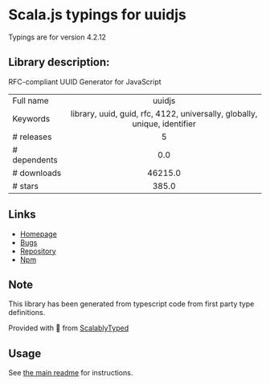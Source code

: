 
# Scala.js typings for uuidjs

Typings are for version 4.2.12

## Library description:
RFC-compliant UUID Generator for JavaScript

|                    |                 |
| ------------------ | :-------------: |
| Full name          | uuidjs |
| Keywords           | library, uuid, guid, rfc, 4122, universally, globally, unique, identifier |
| # releases         | 5 |
| # dependents       | 0.0 |
| # downloads        | 46215.0 |
| # stars            | 385.0 |

## Links
- [Homepage](https://github.com/LiosK/UUID.js)
- [Bugs](https://github.com/LiosK/UUID.js/issues)
- [Repository](https://github.com/LiosK/UUID.js)
- [Npm](https://www.npmjs.com/package/uuidjs)
    


## Note
This library has been generated from typescript code from first party type definitions.

Provided with :purple_heart: from [ScalablyTyped](https://github.com/oyvindberg/ScalablyTyped)

## Usage
See [the main readme](../../readme.md) for instructions.


